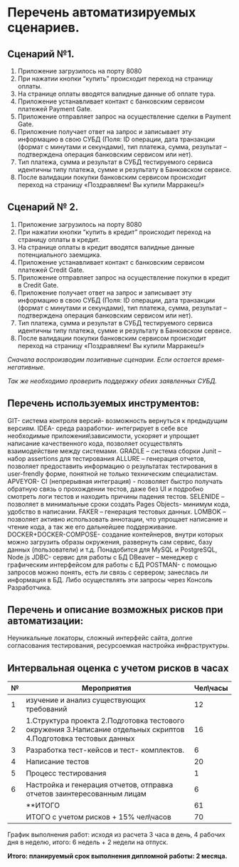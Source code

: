# Перечень автоматизируемых сценариев.
## Сценарий №1.
1.	Приложение загрузилось на порту 8080
2.	При нажатии кнопки “купить” происходит переход на страницу оплаты.
3.	На странице оплаты вводятся валидные данные об оплате тура.
4.	Приложение устанавливает контакт с банковcким сервисом платежей Payment Gate.
5.	Приложение отправляет запрос на осуществление сделки в Payment Gate.
6.	Приложение получает ответ на запрос и записывает эту информацию в свою СУБД (Поля: ID операции, дата транзакции (формат с минутами и секундами), тип платежа, сумма, результат – подтверждена операция банковским сервисом или нет).
7.	Тип платежа, сумма и результат в СУБД тестируемого сервиса идентичны типу платежа, сумме и результату в Банковском сервисе.
8.	После валидации покупки банковским сервисом происходит переход на страницу «Поздравляем! Вы купили Марракеш!»


## Сценарий № 2.
1.	Приложение загрузилось на порту 8080
2.	При нажатии кнопки “купить в кредит” происходит переход на страницу оплаты в кредит.
3.	На странице оплаты в кредит  вводятся валидные данные потенциального заемщика.
4.	Приложение устанавливает контакт с банковcким сервисом платежей Credit Gate.
5.	Приложение отправляет запрос на осуществление покупки в кредит в Credit Gate.
6.	Приложение получает ответ на запрос и записывает эту информацию в свою СУБД (Поля: ID операции, дата транзакции (формат с минутами и секундами), тип платежа, сумма, результат – подтверждена операция банковским сервисом или нет).
7.	Тип платежа, сумма и результат в СУБД тестируемого сервиса идентичны типу платежа, сумме и результату в Банковском сервисе.
8.	После валидации покупки банковским сервисом происходит переход на страницу «Поздравляем! Вы купили Марракеш!»

*Сначала воспроизводим позитивные сценарии. Если остается время- негативные.* 

*Так же необходимо проверить поддержку обеих заявленных СУБД.*
## Перечень используемых инструментов:
GIT- система контроля версий- возможность вернуться к предыдущим версиям. 
IDEA- среда разработки- интегрирует в себе все необходимые приложения\зависимости, ускоряет и упрощает написание качественного кода, позволяет осуществлять взаимодействие между системами.
GRADLE – система сборки 
Junit – набор assertions для тестирования
ALLURE – генерация отчетов, позволяет предоставить информацию о результатах тестирования в user-frendly форме, понятной не только техническим специалистам.
APVEYOR-   CI  (непрерывная интеграция) - позволяет быстро получать обратную связь о прохождении тестов, даже без UI и подробно смотреть логи тестов и находить причины  падения тестов.
SELENIDE – позволяет в минимальные сроки создать Pages Objects- минимум кода, удобство в написании.
FAKER – генерация тестовых данных.
LOMBOK – позволяет активно использовать аннотации, что упрощает написание и чтение кода, а так же его дальнейшее поддерживание.
DOCKER+DOCKER-COMPOSE- создание контейнеров, внутри которых можно загрузить образы окружения, развернуть сам сервис, базу данных (пользователи) и т.д. Понадобится для MySQL и PostgreSQL, Node.js
JDBC- сервис для работы с БД
DBeaver – менеджер с графическим интерфейсом для работы с БД
POSTMAN- с помощью запросов можно понять, есть ли связь с сервером; занеслась ли информация в БД. Либо осуществлять эти запросы через Консоль Разработчика.
## Перечень и описание возможных рисков при автоматизации:
Неуникальные локаторы, сложный интерфейс сайта, долгие согласования тестирования, ресурсоемкая настройка инфраструктуры.
## Интервальная оценка с учетом рисков в часах
| № |	Мероприятия |	Чел\часы |
| --- | --- | --- |
| 1 |	изучение и анализ существующих требований |	12 |
| 2 |	1.Структура проекта 2.Подготовка тестового окружения 3.Написание отдельных скриптов 4.Подготовка тестовых данных | 16 |
| 3 |	Разработка тест-кейсов и тест- комплектов. |	6 |
| 4 |	Написание тестов |	20 |
| 5 |	Процесс тестирования |	1 |
| 6 |	Настройка и генерация отчетов, отправка отчетов заинтересованным лицам |	6 |
| |	**ИТОГО	| 61 | 
| |	ИТОГО с учетом рисков + 15% чел\часов |	70 |
 
График выполнения работ: исходя из расчета 3 часа в день, 4 рабочих дня в неделю, итого: 6 недель + 2 недели на отпуск. 

**Итого: планируемый срок выполнения дипломной работы: 2 месяца.**

